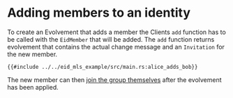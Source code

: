 # Adding members to an identity

To create an Evolvement that adds a member the Clients `add` function has to be called with the `EidMember` that will be
added.
The `add` function returns evolvement that contains the actual change message and an `Invitation` for the new member.

```rust,no_run,noplayground
{{#include ../../eid_mls_example/src/main.rs:alice_adds_bob}}
```

The new member can then [join the group themselves](06_join_from_invitation.md) after the evolvement has been applied.